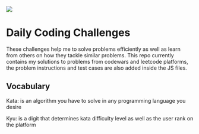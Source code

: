 <img src = "https://www.codewars.com/users/ashmint/badges/large">

# Daily Coding Challenges

These challenges help me to solve problems efficiently as well as learn from others on how they tackle similar problems. This repo currently contains my solutions to problems from codewars and leetcode platforms, the problem instructions and test cases are also added inside the JS files.

## Vocabulary

Kata: is an algorithm you have to solve in any programming language you desire

Kyu: is a digit that determines kata difficulty level as well as the user rank on the platform
